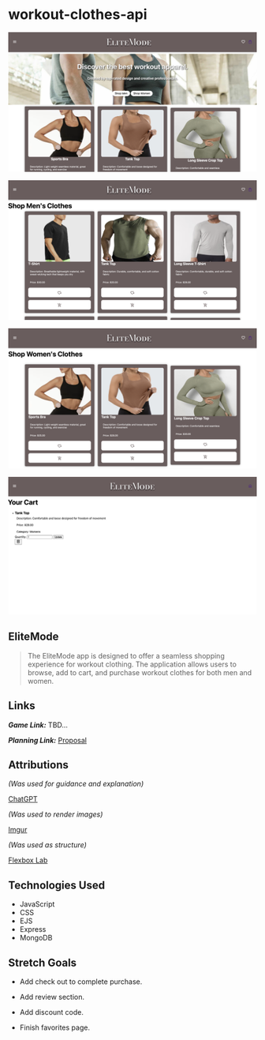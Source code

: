 # workout-clothes-api

![EliteMode](/public/Assets/Products.png)

![EliteMode](/public/Assets/Mens%20Page.png)

![EliteMode](/public/Assets/Womens%20Page.png)

![EliteMode](/public/Assets/Cart.png)

## EliteMode

> The EliteMode app is designed to offer a seamless shopping experience for workout clothing. The application allows users to browse, add to cart, and purchase workout clothes for both men and women.

## Links

***Game Link:*** TBD...

***Planning Link:*** [Proposal](/PROPOSAL.md)

## Attributions

*(Was used for guidance and explanation)*

[ChatGPT](https://chatgpt.com)

*(Was used to render images)*

[Imgur](https://imgur.com)

*(Was used as structure)*

[Flexbox Lab](https://generalassembly.instructure.com/courses/335/assignments/4362?module_item_id=17407)

## Technologies Used
- JavaScript
- CSS
- EJS
- Express
- MongoDB


## Stretch Goals

- Add check out to complete purchase.

- Add review section.

- Add discount code.

- Finish favorites page.

